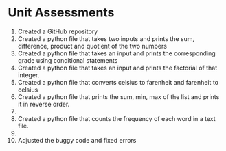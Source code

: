 # Unit Assessments
1. Created a GitHub repository
2. Created a python file that takes two inputs and prints the sum, difference, product and quotient of the two numbers
3. Created a python file that takes an input and prints the corresponding grade using conditional statements
4. Created a python file that takes an input and prints the factorial of that integer.
5. Created a python file that converts celsius to farenheit and farenheit to celsius
6. Created a python file that prints the sum, min, max of the list and prints it in reverse order.
7. 
8. Created a python file that counts the frequency of each word in a text file.
9. 
10. Adjusted the buggy code and fixed errors
